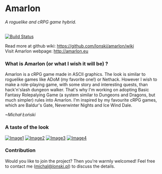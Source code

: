 # Amarlon</h2>
<i>A roguelike and cRPG game hybrid.</i><br/><br/>

[![Build Status](https://travis-ci.org/lonski/amarlon.svg?branch=master)](https://travis-ci.org/lonski/amarlon)

Read more at github wiki: https://github.com/lonski/amarlon/wiki<br/>
Visit Amarlon webpage: http://amarlon.eu

### What is Amarlon (or what I wish it will be) ?

Amarlon is a cRPG game made in ASCII graphics. The look is similar to roguelike games like ADoM (my favorite one!) or Nethack. However I wish to make a role-playing game, with some story and interesting quests, than hack'n'slash dungeon walker. That's why I'm working on adopting Basic Fantasy Rolepalying Game (a system similar to Dungeons and Dragons, but much simpler) rules into Amarlon. I'm inspired by my favourite cRPG games, which are Baldur's Gate, Neverwinter Nights and Ice Wind Dale.

*~Michał Łoński*

### A taste of the look

[![Image1](http://amarlon.eu/gallery_img/mini/amarlon1.png)](http://amarlon.eu/gallery_img/amarlon1.png)
[![Image2](http://amarlon.eu/gallery_img/mini/amarlon2.png)](http://amarlon.eu/gallery_img/amarlon2.png)
[![Image3](http://amarlon.eu/gallery_img/mini/insp_item.png)](http://amarlon.eu/gallery_img/insp_item.png)
[![Image4](http://amarlon.eu/gallery_img/mini/spellbook_1.png)](http://amarlon.eu/gallery_img/spellbook_1.png)

### Contribution

Would you like to join the project? Then you're warmly welcomed! Feel free to contact me (michal@lonski.pl) to discuss the details.
